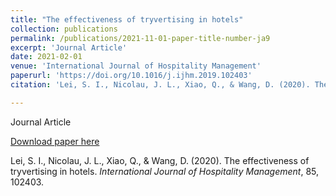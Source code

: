 ```yaml
---
title: "The effectiveness of tryvertising in hotels"
collection: publications
permalink: /publications/2021-11-01-paper-title-number-ja9
excerpt: 'Journal Article'
date: 2021-02-01
venue: 'International Journal of Hospitality Management'
paperurl: 'https://doi.org/10.1016/j.ijhm.2019.102403'
citation: 'Lei, S. I., Nicolau, J. L., Xiao, Q., & Wang, D. (2020). The effectiveness of tryvertising in hotels. <i>International Journal of Hospitality Management</i>, 85, 102403.'

---
```

Journal Article

[Download paper here](https://doi.org/10.1016/j.ijhm.2019.102403)

Lei, S. I., Nicolau, J. L., Xiao, Q., & Wang, D. (2020). The effectiveness of tryvertising in hotels. <i>International Journal of Hospitality Management</i>, 85, 102403.
